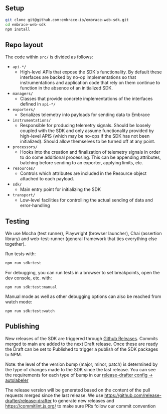 ## Setup

```sh
git clone git@github.com:embrace-io/embrace-web-sdk.git
cd embrace-web-sdk
npm install
```

## Repo layout

The code within `src/` is divided as follows:

* `api-*/`
  * High-level APIs that expose the SDK's functionality. By default these interfaces are backed by no-op implementations
so that instrumentations and application code that rely on them continue to function in the absence of an initialized SDK. 
* `managers/`
  * Classes that provide concrete implementations of the interfaces defined in `api-*/`
* `exporters/`
  * Serializes telemetry into payloads for sending data to Embrace
* `instrumentations/`
  * Responsible for producing telemetry signals. Should be loosely coupled with the SDK and only assume functionality
  provided by high-level APIS (which may be no-ops if the SDK has not been initialized). Should allow themselves to be
  turned off at any point.
* `processors/`
  * Hooks into the creation and finalization of telemetry signals in order to do some additional processing. This can be
  appending attributes, batching before sending to an exporter, applying limits, etc.
* `resources/`
  * Controls which attributes are included in the Resource object attached to each payload.
* `sdk/`
  * Main entry point for initializing the SDK
* `transport/`
  * Low-level facilities for controlling the actual sending of data and error-handling

## Testing

We use Mocha (test runner), Playwright (browser launcher), Chai (assertion library) and web-test-runner (general
framework that ties everything else together).

Run tests with:

```sh
npm run sdk:test
```

For debugging, you can run tests in a browser to set breakpoints, open the dev console, etc. with:

```
npm run sdk:test:manual
```

Manual mode as well as other debugging options can also be reached from watch mode:

```
npm run sdk:test:watch
```

## Publishing

New releases of the SDK are triggered through [Github Releases](https://github.com/embrace-io/embrace-web-sdk/releases).
Commits merged to main are added to the next Draft release. Once these are ready the Draft can be set to Published to
trigger a publish of the SDK packages to NPM.

Note: the level of the version bump (major, minor, patch) is determined by the type of changes made to the SDK since the
last release. You can see the requirements for each type of bump in
our [release-drafter config -> autolabeler](./.github/release-drafter.yml)

The release version will be generated based on the content of the pull requests merged since the last release. We
use https://github.com/release-drafter/release-drafter to generate new releases and https://commitlint.js.org/ to make
sure PRs follow our commit convention